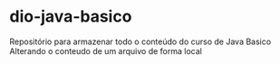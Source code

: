 # dio-java-basico
Repositório para armazenar todo o conteúdo do curso de Java Basico
Alterando o conteudo de um arquivo de forma local
